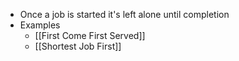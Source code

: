 - Once a job is started it's left alone until completion
- Examples
	- [[First Come First Served]]
	- [[Shortest Job First]]